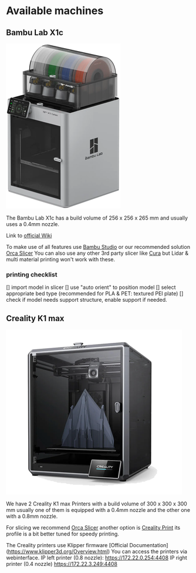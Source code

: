 # Available machines

## Bambu Lab X1c
![Bambu Lab X1-Carbon](../3D_Printing/img/bambulab_x1c.png)

The Bambu Lab X1c has a build volume of 256 x 256 x 265 mm and usually uses a 0.4mm nozzle.

Link to [official Wiki](https://wiki.bambulab.com/en/home)

To make use of all features use [Bambu Studio](https://bambulab.com/en/download/studio) or our recommended solution [Orca Slicer](https://github.com/SoftFever/OrcaSlicer)
You can also use any other 3rd party slicer like [Cura](https://ultimaker.com/software/ultimaker-cura/) but Lidar & multi material printing won't work with these.

### printing checklist
[] import model in slicer
[] use "auto orient" to position model
[] select appropriate bed type (recommended for PLA & PET: textured PEI plate)
[] check if model needs support structure, enable support if needed.


## Creality K1 max
![Creality K1 max](../3D_Printing/img/creality_k1max.png)

We have 2 Creality K1 max Printers with a build volume of 300 x 300 x 300 mm usually one of them is equipped with a 0.4mm nozzle and the other one with a 0.8mm nozzle.

For slicing we recommend [Orca Slicer](https://github.com/SoftFever/OrcaSlicer) another option is [Creality Print](https://www.crealitycloud.com/software-firmware/software/creality-print) its profile is a bit better tuned for speedy printing. 

The Creality printers use Klipper firmware [Official Documentation] (https://www.klipper3d.org/Overview.html)
You can access the printers via webinterface.
IP left printer (0.8 nozzle): https://172.22.0.254:4408 
IP right printer (0.4 nozzle) https://172.22.3.249:4408
